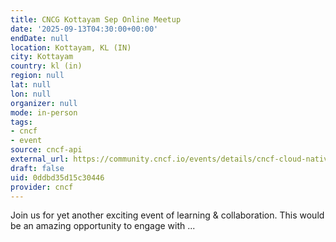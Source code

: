 ```yaml
---
title: CNCG Kottayam Sep Online Meetup
date: '2025-09-13T04:30:00+00:00'
endDate: null
location: Kottayam, KL (IN)
city: Kottayam
country: kl (in)
region: null
lat: null
lon: null
organizer: null
mode: in-person
tags:
- cncf
- event
source: cncf-api
external_url: https://community.cncf.io/events/details/cncf-cloud-native-kottayam-presents-cncg-kottayam-sep-online-meetup/
draft: false
uid: 0ddbd35d15c30446
provider: cncf
---
```

Join us for yet another exciting event of learning & collaboration. This would be an amazing opportunity to engage with ...
